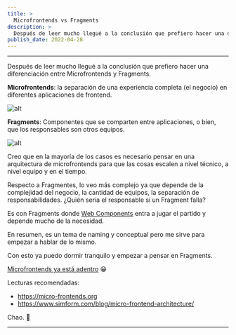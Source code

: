 ```yaml
---
title: >
  Microfrontends vs Fragments
description: >
  Después de leer mucho llegué a la conclusión que prefiero hacer una diferenciación entre Microfrontends y Fragments.
publish_date: 2022-04-28
---
```


---

Después de leer mucho llegué a la conclusión que prefiero hacer una diferenciación entre Microfrontends y Fragments.

**Microfrontends**: la separación de una experiencia completa (el negocio) en diferentes aplicaciones de frontend.

![alt](../assets/vertical-split.jpg)

**Fragments**: Componentes que se comparten entre aplicaciones, o bien, que los responsables son otros equipos.

![alt](../assets/horizontal-split.jpg)

Creo que en la mayoría de los casos es necesario pensar en una arquitectura de microfrontends para que las cosas escalen a nivel técnico,  a nivel equipo y en el tiempo.

Respecto a Fragmentes, lo veo más complejo ya que depende de la complejidad del negocio, la cantidad de equipos, la separación de responsabilidades. ¿Quién sería el responsable si un Fragment falla?

Es con Fragments donde [Web Components](https://developer.mozilla.org/en-US/docs/Web/Web_Components) entra a jugar el partido y depende mucho de la necesidad.

En resumen, es un tema de naming y conceptual pero me sirve para empezar a hablar de lo mismo.

Con esto ya puedo dormir tranquilo y empezar a pensar en Fragments.

[Microfrontends ya está adentro](https://blog.pazguille.me/2021/micro-frontends-a-escala) 😁

Lecturas recomendadas:

- https://micro-frontends.org
- https://www.simform.com/blog/micro-frontend-architecture/

Chao. 🚀

---
